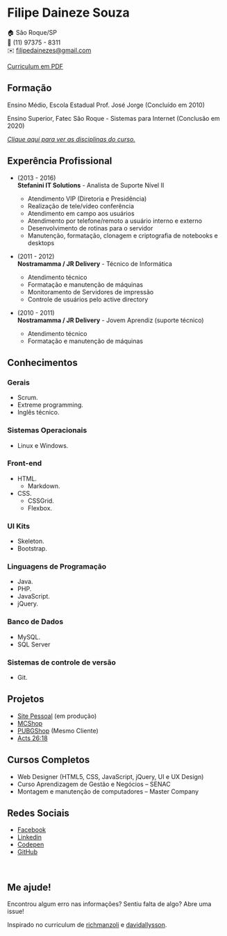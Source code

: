 # Filipe Daineze Souza

:house:    São Roque/SP <br>
:iphone:   (11) 97375 - 8311 <br>
:envelope:  filipedainezes@gmail.com

[ Curriculum em PDF ](https://goo.gl/Dbkfy3)

## Formação
Ensino Médio, Escola Estadual Prof. José Jorge (Concluído em 2010) <br>

Ensino Superior, Fatec São Roque - Sistemas para Internet (Conclusão em 2020)<br>

[_Clique aqui para ver as disciplinas do curso._](DISCIPLINAS.md#sistemas-para-internet)

## Experência Profissional
* (2013 -  2016) <br>
**Stefanini IT Solutions** -
Analista de Suporte Nível II
  * Atendimento VIP (Diretoria e Presidência)
  * Realização de tele/vídeo conferência
  * Atendimento em campo aos usuários
  * Atendimento por telefone/remoto a usuário interno e externo
  * Desenvolvimento de rotinas para o servidor
  * Manutenção, formatação, clonagem e criptografia de notebooks e desktops


* (2011 -  2012) <br>
**Nostramamma / JR Delivery** -
Técnico de Informática
  * Atendimento técnico
  * Formatação e manutenção de máquinas
  * Monitoramento de Servidores de impressão
  * Controle de usuários pelo active directory
  

* (2010 -  2011) <br>
**Nostramamma / JR Delivery** -
Jovem Aprendiz (suporte técnico)
  * Atendimento técnico
  * Formatação e manutenção de máquinas

## Conhecimentos

### Gerais
* Scrum.
* Extreme programming.
* Inglês técnico.

### Sistemas Operacionais
* Linux e Windows.

### Front-end
* HTML.
  * Markdown.
* CSS.
  * CSSGrid.
  * Flexbox.

### UI Kits
* Skeleton.
* Bootstrap.

### Linguagens de Programação
* Java.
* PHP.
* JavaScript.
* jQuery.

### Banco de Dados
* MySQL.
* SQL Server

### Sistemas de controle de versão
* Git.

## Projetos
* [Site Pessoal](https://jimmyfilips.github.io/) (em produção)
* [MCShop](http://mcshopp.com.br/)
* [PUBGShop](https://jimmyfilips.github.io/demo/PUBG/) (Mesmo Cliente)
* [Acts 26:18](https://acts2618.github.io/)

## Cursos Completos
* Web Designer (HTML5, CSS, JavaScript, jQuery, UI e UX Design)
* Curso Aprendizagem de Gestão e Negócios – SENAC
* Montagem e manutenção de computadores – Master Company

## Redes Sociais
*  [Facebook](https://www.facebook.com/filipe.daineze)
*  [Linkedin](https://www.linkedin.com/in/filipe-daineze/)
*  [Codepen](https://codepen.io/jimmyfilips/)
*  [GitHub](https://www.github.com/jimmyfilips/)

<br>

## Me ajude!
Encontrou algum erro nas informações? Sentiu falta de algo? Abre uma issue! <br>

Inspirado no curriculum de [richmanzoli](https://github.com/richmanzoli/curriculo) e [davidallysson](https://github.com/davidallysson/curriculo).
